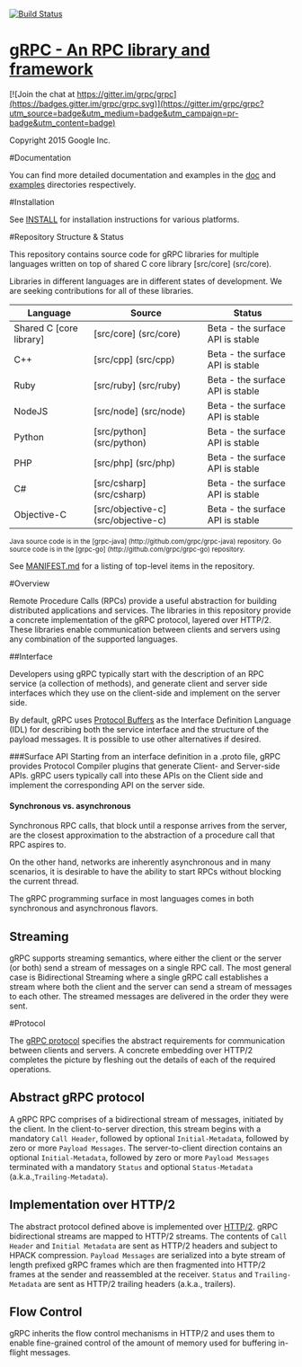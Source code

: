 [![Build Status](https://grpc-testing.appspot.com/job/gRPC_master/badge/icon)](https://grpc-testing.appspot.com/job/gRPC_master)

[gRPC - An RPC library and framework](http://github.com/grpc/grpc)
===================================

[![Join the chat at https://gitter.im/grpc/grpc](https://badges.gitter.im/grpc/grpc.svg)](https://gitter.im/grpc/grpc?utm_source=badge&utm_medium=badge&utm_campaign=pr-badge&utm_content=badge)

Copyright 2015 Google Inc.

#Documentation

You can find more detailed documentation and examples in the [doc](doc) and [examples](examples) directories respectively.

#Installation

See [INSTALL](INSTALL.md) for installation instructions for various platforms.

#Repository Structure & Status

This repository contains source code for gRPC libraries for multiple languages written on top of shared C core library [src/core] (src/core).

Libraries in different languages are in different states of development. We are seeking contributions for all of these libraries.

| Language                | Source                              | Status                           |
|-------------------------|-------------------------------------|----------------------------------|
| Shared C [core library] | [src/core] (src/core)               | Beta - the surface API is stable |
| C++                     | [src/cpp] (src/cpp)                 | Beta - the surface API is stable |
| Ruby                    | [src/ruby] (src/ruby)               | Beta - the surface API is stable |
| NodeJS                  | [src/node] (src/node)               | Beta - the surface API is stable |
| Python                  | [src/python] (src/python)           | Beta - the surface API is stable |
| PHP                     | [src/php] (src/php)                 | Beta - the surface API is stable |
| C#                      | [src/csharp] (src/csharp)           | Beta - the surface API is stable |
| Objective-C             | [src/objective-c] (src/objective-c) | Beta - the surface API is stable |

<small>
Java source code is in the [grpc-java] (http://github.com/grpc/grpc-java) repository.
Go source code is in the [grpc-go] (http://github.com/grpc/grpc-go) repository.
</small>

See [MANIFEST.md](MANIFEST.md) for a listing of top-level items in the
repository.

#Overview


Remote Procedure Calls (RPCs) provide a useful abstraction for building
distributed applications and services. The libraries in this repository
provide a concrete implementation of the gRPC protocol, layered over HTTP/2.
These libraries enable communication between clients and servers using any
combination of the supported languages.


##Interface


Developers using gRPC typically start with the description of an RPC service
(a collection of methods), and generate client and server side interfaces
which they use on the client-side and implement on the server side.

By default, gRPC uses [Protocol Buffers](https://github.com/google/protobuf) as the
Interface Definition Language (IDL) for describing both the service interface
and the structure of the payload messages. It is possible to use other
alternatives if desired.

###Surface API
Starting from an interface definition in a .proto file, gRPC provides
Protocol Compiler plugins that generate Client- and Server-side APIs.
gRPC users typically call into these APIs on the Client side and implement
the corresponding API on the server side.

#### Synchronous vs. asynchronous
Synchronous RPC calls, that block until a response arrives from the server, are
the closest approximation to the abstraction of a procedure call that RPC
aspires to.

On the other hand, networks are inherently asynchronous and in many scenarios,
it is desirable to have the ability to start RPCs without blocking the current
thread.

The gRPC programming surface in most languages comes in both synchronous and
asynchronous flavors.


## Streaming

gRPC supports streaming semantics, where either the client or the server (or both)
send a stream of messages on a single RPC call. The most general case is
Bidirectional Streaming where a single gRPC call establishes a stream where both
the client and the server can send a stream of messages to each other. The streamed
messages are delivered in the order they were sent.


#Protocol

The [gRPC protocol](doc/PROTOCOL-HTTP2.md) specifies the abstract requirements for communication between
clients and servers. A concrete embedding over HTTP/2 completes the picture by
fleshing out the details of each of the required operations.

## Abstract gRPC protocol
A gRPC RPC comprises of a bidirectional stream of messages, initiated by the client. In the client-to-server direction, this stream begins with a mandatory `Call Header`, followed by optional `Initial-Metadata`, followed by zero or more `Payload Messages`. The server-to-client direction contains an optional `Initial-Metadata`, followed by zero or more `Payload Messages` terminated with a mandatory `Status` and optional `Status-Metadata` (a.k.a.,`Trailing-Metadata`).

## Implementation over HTTP/2
The abstract protocol defined above is implemented over [HTTP/2](https://http2.github.io/). gRPC bidirectional streams are mapped to HTTP/2 streams. The contents of `Call Header` and `Initial Metadata` are sent as HTTP/2 headers and subject to HPACK compression. `Payload Messages` are serialized into a byte stream of length prefixed gRPC frames which are then fragmented into HTTP/2 frames at the sender and reassembled at the receiver. `Status` and `Trailing-Metadata` are sent as HTTP/2 trailing headers (a.k.a., trailers).

## Flow Control
gRPC inherits the flow control mechanisms in HTTP/2 and uses them to enable fine-grained control of the amount of memory used for buffering in-flight messages.
